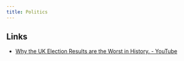 ```yaml
---
title: Politics
---
```


## Links

- [Why the UK Election Results are the Worst in History. - YouTube](https://www.youtube.com/watch?v=r9rGX91rq5I)